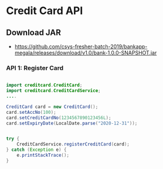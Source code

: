 # Credit Card API

## Download JAR
* https://github.com/csys-fresher-batch-2019/bankapp-megala/releases/download/v1.0/bank-1.0.0-SNAPSHOT.jar

### API 1: Register Card 
```java

import creditcard.CreditCard;
import creditcard.CreditCardService;
....

CreditCard card = new CreditCard();
card.setAccNo(100);
card.setCreditCardNo(1234567890123456L);
card.setExpiryDate(LocalDate.parse("2020-12-31"));


try {
	CreditCardService.registerCreditCard(card);
} catch (Exception e) {
	e.printStackTrace();
}
```
